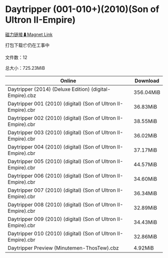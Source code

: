 # Daytripper (001-010+)(2010)(Son of Ultron II-Empire)

[磁力链接⬇Magnet Link](magnet:?xt=urn:btih:219c3caa2ba83ab899150bba4a7eee22d7e237bf&dn=Daytripper%20%28001-010%2B%29%282010%29%28Son%20of%20Ultron%20II-Empire%29)

打包下载📦仍在工事中

文件数：12

总大小：725.23MiB

Online | Download
--- | ---
Daytripper (2014) (Deluxe Edition) (digital-Empire).cbz | 356.04MiB
Daytripper 001 (2010) (digital) (Son of Ultron II-Empire).cbr | 36.83MiB
Daytripper 002 (2010) (digital) (Son of Ultron II-Empire).cbr | 38.55MiB
Daytripper 003 (2010) (digital) (Son of Ultron II-Empire).cbr | 36.02MiB
Daytripper 004 (2010) (digital) (Son of Ultron II-Empire).cbr | 37.17MiB
Daytripper 005 (2010) (digital) (Son of Ultron II-Empire).cbr | 44.57MiB
Daytripper 006 (2010) (digital) (Son of Ultron II-Empire).cbr | 34.60MiB
Daytripper 007 (2010) (digital) (Son of Ultron II-Empire).cbr | 36.34MiB
Daytripper 008 (2010) (digital) (Son of Ultron II-Empire).cbr | 32.89MiB
Daytripper 009 (2010) (digital) (Son of Ultron II-Empire).cbr | 34.43MiB
Daytripper 010 (2010) (digital) (Son of Ultron II-Empire).cbr | 32.86MiB
Daytripper Preview (Minutemen-ThosTew).cbz | 4.92MiB